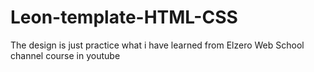 # Leon-template-HTML-CSS
The design is just practice what i have learned from Elzero Web School channel course in youtube
